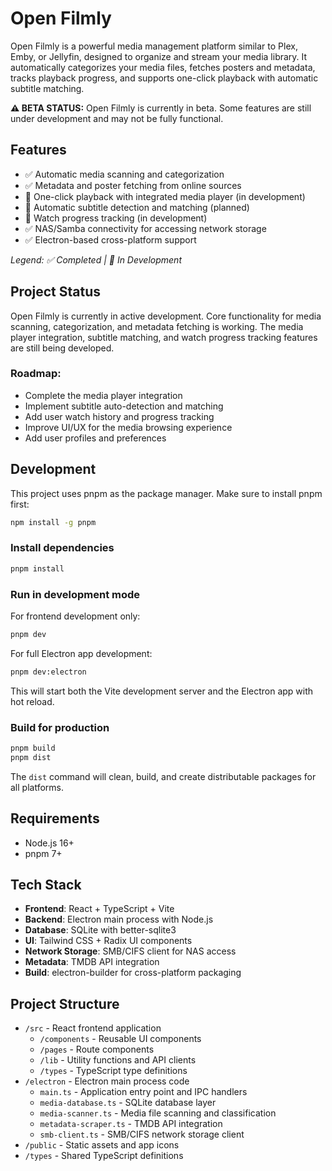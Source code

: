 # Open Filmly

Open Filmly is a powerful media management platform similar to Plex, Emby, or Jellyfin, designed to organize and stream your media library. It automatically categorizes your media files, fetches posters and metadata, tracks playback progress, and supports one-click playback with automatic subtitle matching.

**⚠️ BETA STATUS:** Open Filmly is currently in beta. Some features are still under development and may not be fully functional.

## Features

- ✅ Automatic media scanning and categorization
- ✅ Metadata and poster fetching from online sources
- 🚧 One-click playback with integrated media player (in development)
- 🚧 Automatic subtitle detection and matching (planned)
- 🚧 Watch progress tracking (in development)
- ✅ NAS/Samba connectivity for accessing network storage
- ✅ Electron-based cross-platform support

*Legend: ✅ Completed | 🚧 In Development*

## Project Status

Open Filmly is currently in active development. Core functionality for media scanning, categorization, and metadata fetching is working. The media player integration, subtitle matching, and watch progress tracking features are still being developed.

### Roadmap:
- Complete the media player integration
- Implement subtitle auto-detection and matching
- Add user watch history and progress tracking
- Improve UI/UX for the media browsing experience
- Add user profiles and preferences

## Development

This project uses pnpm as the package manager. Make sure to install pnpm first:

```bash
npm install -g pnpm
```

### Install dependencies

```bash
pnpm install
```

### Run in development mode

For frontend development only:
```bash
pnpm dev
```

For full Electron app development:
```bash
pnpm dev:electron
```

This will start both the Vite development server and the Electron app with hot reload.

### Build for production

```bash
pnpm build
pnpm dist
```

The `dist` command will clean, build, and create distributable packages for all platforms.

## Requirements

- Node.js 16+
- pnpm 7+

## Tech Stack

- **Frontend**: React + TypeScript + Vite
- **Backend**: Electron main process with Node.js
- **Database**: SQLite with better-sqlite3
- **UI**: Tailwind CSS + Radix UI components
- **Network Storage**: SMB/CIFS client for NAS access
- **Metadata**: TMDB API integration
- **Build**: electron-builder for cross-platform packaging

## Project Structure

- `/src` - React frontend application
  - `/components` - Reusable UI components
  - `/pages` - Route components
  - `/lib` - Utility functions and API clients
  - `/types` - TypeScript type definitions
- `/electron` - Electron main process code
  - `main.ts` - Application entry point and IPC handlers
  - `media-database.ts` - SQLite database layer
  - `media-scanner.ts` - Media file scanning and classification
  - `metadata-scraper.ts` - TMDB API integration
  - `smb-client.ts` - SMB/CIFS network storage client
- `/public` - Static assets and app icons
- `/types` - Shared TypeScript definitions 
